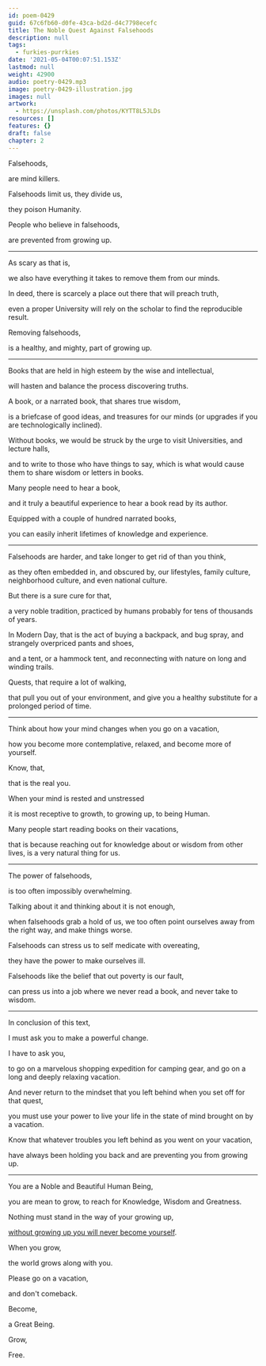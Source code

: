 ```yaml
---
id: poem-0429
guid: 67c6fb60-d0fe-43ca-bd2d-d4c7798ecefc
title: The Noble Quest Against Falsehoods
description: null
tags:
  - furkies-purrkies
date: '2021-05-04T00:07:51.153Z'
lastmod: null
weight: 42900
audio: poetry-0429.mp3
image: poetry-0429-illustration.jpg
images: null
artwork:
  - https://unsplash.com/photos/KYTT8L5JLDs
resources: []
features: {}
draft: false
chapter: 2
---
```


Falsehoods,

are mind killers.

Falsehoods limit us, they divide us,

they poison Humanity.

People who believe in falsehoods,

are prevented from growing up.

---

As scary as that is,

we also have everything it takes to remove them from our minds.

In deed, there is scarcely a place out there that will preach truth,

even a proper University will rely on the scholar to find the reproducible result.

Removing falsehoods,

is a healthy, and mighty, part of growing up.

---

Books that are held in high esteem by the wise and intellectual,

will hasten and balance the process discovering truths.

A book, or a narrated book, that shares true wisdom,

is a briefcase of good ideas, and treasures for our minds (or upgrades if you are technologically inclined).

Without books, we would be struck by the urge to visit Universities, and lecture halls,

and to write to those who have things to say, which is what would cause them to share wisdom or letters in books.

Many people need to hear a book,

and it truly a beautiful experience to hear a book read by its author.

Equipped with a couple of hundred narrated books,

you can easily inherit lifetimes of knowledge and experience.

---

Falsehoods are harder, and take longer to get rid of than you think,

as they often embedded in, and obscured by, our lifestyles, family culture, neighborhood culture, and even national culture.

But there is a sure cure for that,

a very noble tradition, practiced by humans probably for tens of thousands of years.

In Modern Day, that is the act of buying a backpack, and bug spray, and strangely overpriced pants and shoes,

and a tent, or a hammock tent, and reconnecting with nature on long and winding trails.

Quests, that require a lot of walking,

that pull you out of your environment, and give you a healthy substitute for a prolonged period of time.

---

Think about how your mind changes when you go on a vacation,

how you become more contemplative, relaxed, and become more of yourself.

Know, that,

that is the real you.

When your mind is rested and unstressed

it is most receptive to growth, to growing up, to being Human.

Many people start reading books on their vacations,

that is because reaching out for knowledge about or wisdom from other lives, is a very natural thing for us.

---

The power of falsehoods,

is too often impossibly overwhelming.

Talking about it and thinking about it is not enough,

when falsehoods grab a hold of us, we too often point ourselves away from the right way, and make things worse.

Falsehoods can stress us to self medicate with overeating,

they have the power to make ourselves ill.

Falsehoods like the belief that out poverty is our fault,

can press us into a job where we never read a book, and never take to wisdom.

---

In conclusion of this text,

I must ask you to make a powerful change.

I have to ask you,

to go on a marvelous shopping expedition for camping gear, and go on a long and deeply relaxing vacation.

And never return to the mindset that you left behind when you set off for that quest,

you must use your power to live your life in the state of mind brought on by a vacation.

Know that whatever troubles you left behind as you went on your vacation,

have always been holding you back and are preventing you from growing up.

---

You are a Noble and Beautiful Human Being,

you are mean to grow, to reach for Knowledge, Wisdom and Greatness.

Nothing must stand in the way of your growing up,

[without growing up you will never become yourself](https://www.youtube.com/watch?v=hPSvdKTEZug).

When you grow,

the world grows along with you.

Please go on a vacation,

and don't comeback.

Become,

a Great Being.

Grow,

Free.
